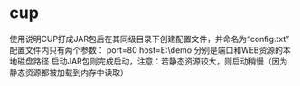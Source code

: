 # cup
使用说明CUP打成JAR包后在其同级目录下创建配置文件，并命名为“config.txt”
配置文件内只有两个参数：
port=80
host=E:\demo
分别是端口和WEB资源的本地磁盘路径
启动JAR包则完成启动，注意：若静态资源较大，则启动稍慢（因为静态资源都被加载到内存中读取）

